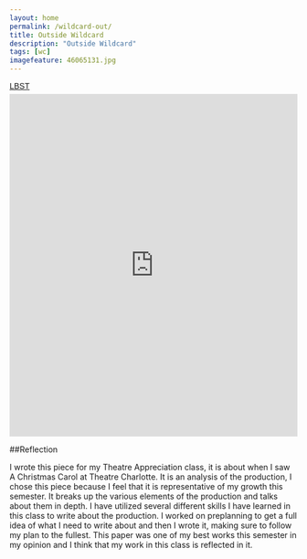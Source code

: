```yaml
---
layout: home
permalink: /wildcard-out/
title: Outside Wildcard
description: "Outside Wildcard"
tags: [wc]
imagefeature: 46065131.jpg
---
```

<p  style=" margin: 12px auto 6px auto; font-family: Helvetica,Arial,Sans-serif; font-style: normal; font-variant: normal; font-weight: normal; font-size: 14px; line-height: normal; font-size-adjust: none; font-stretch: normal; -x-system-font: none; display: block;">   <a title="" href="https://www.scribd.com/doc/292991191/"  style="text-decoration: underline;" >LBST</a></p><iframe class="scribd_iframe_embed" src="https://www.scribd.com/embeds/292991191/content?start_page=1&view_mode=scroll&show_recommendations=true" data-auto-height="false" data-aspect-ratio="undefined" scrolling="no" id="doc_87391" width="100%" height="600" frameborder="0"></iframe>

##Reflection

I wrote this piece for my Theatre Appreciation class, it is about when I saw A Christmas Carol at Theatre Charlotte. It is an analysis of the production, I chose this piece because I feel that it is representative of my growth this semester. It breaks up the various elements of the production and talks about them in depth. I have utilized several different skills I have learned in this class to write about the production. I worked on preplanning to get a full idea of what I need to write about and then I wrote it, making sure to follow my plan to the fullest. This paper was one of my best works this semester in my opinion and I think that my work in this class is reflected in it.
